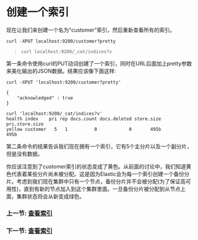 # 创建一个索引

现在让我们来创建一个名为“customer”索引，然后重新查看所有的索引。

`curl -XPUT localhost:9200/customer?pretty`
> `curl localhost:9200/_cat/indices?v`

第一条命令使用curl的PUT动词创建了一个索引，同时在URL后面加上pretty参数来美化输出的JSON数据。结果应该像下面这样:
```shell
curl -XPUT 'localhost:9200/customer?pretty'

{
	"acknowledged" : true
}

curl 'localhost:9200/_cat/indices?v'
health index    pri rep docs.count docs.deleted store.size pri.store.size
yellow customer   5   1          0            0       495b           495b
```
第二条命令的结果告诉我们现在拥有一个索引，它有5个主分片以及一个副分片，但是没有数据。

你应该注意到了customer索引的状态变成了黄色。从前面的讨论中，我们知道黄色代表着某些分片尚未被分配。这是因为Elastic会为每一个索引创建一个备份分片。考虑到我们现在集群中只有一个节点，备份分片并不会被分配(为了保证高可用性)，直到有新的节点加入到这个集群里面。一旦备份分片被分配到从节点上面，集群状态将会从新变成绿色。

### 上一节: [查看索引](list-all-indices.md)
### 下一节: [查看索引](list-all-indices.md)
